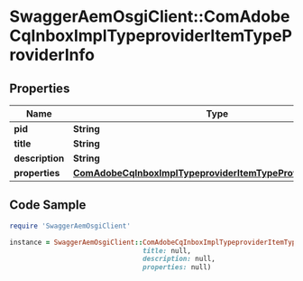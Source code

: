 # SwaggerAemOsgiClient::ComAdobeCqInboxImplTypeproviderItemTypeProviderInfo

## Properties

Name | Type | Description | Notes
------------ | ------------- | ------------- | -------------
**pid** | **String** |  | [optional] 
**title** | **String** |  | [optional] 
**description** | **String** |  | [optional] 
**properties** | [**ComAdobeCqInboxImplTypeproviderItemTypeProviderProperties**](ComAdobeCqInboxImplTypeproviderItemTypeProviderProperties.md) |  | [optional] 

## Code Sample

```ruby
require 'SwaggerAemOsgiClient'

instance = SwaggerAemOsgiClient::ComAdobeCqInboxImplTypeproviderItemTypeProviderInfo.new(pid: null,
                                 title: null,
                                 description: null,
                                 properties: null)
```


